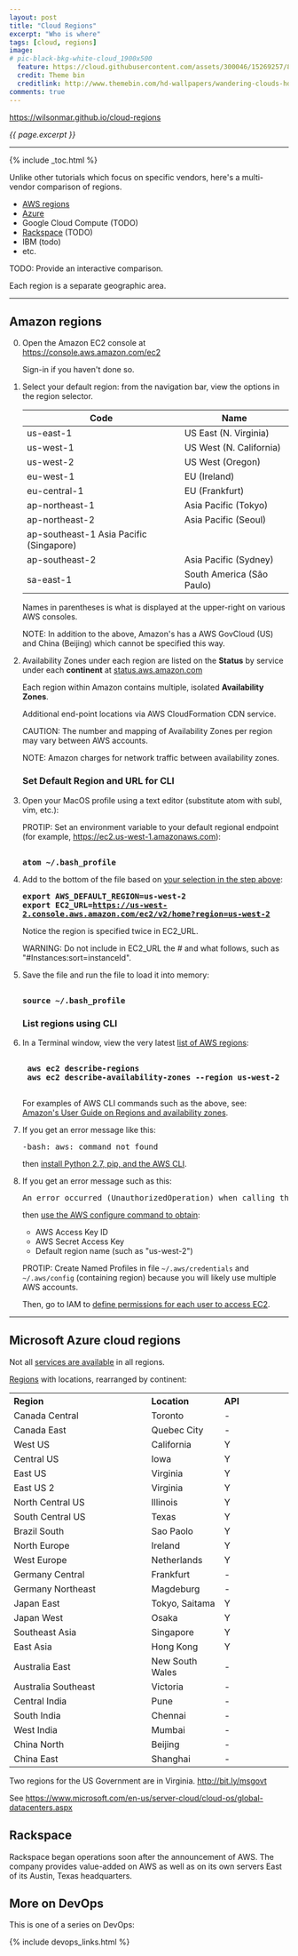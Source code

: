 ```yaml
---
layout: post
title: "Cloud Regions"
excerpt: "Who is where"
tags: [cloud, regions]
image:
# pic-black-bkg-white-cloud_1900x500
  feature: https://cloud.githubusercontent.com/assets/300046/15269257/8104a824-19b6-11e6-9c42-014bf608009a.jpg
  credit: Theme bin
  creditlink: http://www.themebin.com/hd-wallpapers/wandering-clouds-hd-wallpaper/
comments: true
---
```

<a href="https://wilsonmar.github.io/cloud-regions/">https://wilsonmar.github.io/cloud-regions</a>

<i>{{ page.excerpt }}</i>
<hr />
{% include _toc.html %}

Unlike other tutorials which focus on specific vendors,
here's a multi-vendor comparison of regions.

   * <a href="#AWSRegions">AWS regions</a>
   * <a href="#AzureRegions">Azure</a>
   * Google Cloud Compute (TODO)
   * <a href="#Rackspace">Rackspace</a> (TODO)
   * IBM (todo)
   * etc.

TODO: Provide an interactive comparison.

Each region is a separate geographic area.

<hr />

<a name="AWSRegions"></a>

## Amazon regions #

0. Open the Amazon EC2 console at <br />
   <a target="_blank" href="https://console.aws.amazon.com/ec2/">
   https://console.aws.amazon.com/ec2</a>

   Sign-in if you haven't done so.

   <a name="EC2_URL"></a>

0. Select your default region: from the navigation bar, view the options in the region selector.

   | Code | Name |
   | ---- | ---- |
   | us-east-1 | US East (N. Virginia) |
   | us-west-1 | US West (N. California) |
   | us-west-2 | US West (Oregon) |
   | eu-west-1 | EU (Ireland) |
   | eu-central-1 | EU (Frankfurt) |
   | ap-northeast-1 | Asia Pacific (Tokyo) |
   | ap-northeast-2 | Asia Pacific (Seoul) |
   | ap-southeast-1 Asia Pacific (Singapore) |
   | ap-southeast-2 | Asia Pacific (Sydney) |
   | sa-east-1 | South America (São Paulo) |

   Names in parentheses is what is displayed at the upper-right on various AWS consoles.

   NOTE: In addition to the above, Amazon's has a AWS GovCloud (US) and China (Beijing)
   which cannot be specified this way.

0. Availability Zones under each region are listed on the <strong>Status</strong> by
   service under each <strong>continent</strong> at
   <a target="_blank" href="http://status.aws.amazon.com/">
   status.aws.amazon.com</a>

   Each region within Amazon contains multiple, isolated <strong>Availability Zones</strong>.

   Additional end-point locations via AWS CloudFormation CDN service.

   CAUTION: The number and mapping of Availability Zones per region may vary between AWS accounts.

   NOTE: Amazon charges for network traffic between availability zones.


   ### Set Default Region and URL for CLI #

0. Open your MacOS profile using a text editor (substitute atom with subl, vim, etc.):

   PROTIP: Set an environment variable to your default regional endpoint (for example, https://ec2.us-west-1.amazonaws.com):

   <pre><strong>
   atom ~/.bash_profile
   </strong></pre>

0. Add to the bottom of the file based on <a href="#EC2_URL">your selection in the step above</a>:

   <tt><strong>
   export AWS_DEFAULT_REGION=us-west-2<br />
   export EC2_URL=https://us-west-2.console.aws.amazon.com/ec2/v2/home?region=us-west-2
   </strong></tt>

   Notice the region is specified twice in EC2_URL.

   WARNING: Do not include in EC2_URL the # and what follows, such as "#Instances:sort=instanceId".

0. Save the file and run the file to load it into memory:

   <pre><strong>
   source ~/.bash_profile
   </strong></pre>

   ### List regions using CLI #

0. In a Terminal window, view the very latest
   <a target="_blank" href="http://docs.aws.amazon.com/AWSEC2/latest/CommandLineReference/ApiReference-cmd-DescribeRegions.html">
   list of AWS regions</a>:

    <pre><strong>
    aws ec2 describe-regions
    aws ec2 describe-availability-zones --region us-west-2
    </strong></pre>

    For examples of AWS CLI commands such as the above, see:<br />
    <a target="_blank" href="http://docs.aws.amazon.com/AWSEC2/latest/UserGuide/using-regions-availability-zones.html">
    Amazon's User Guide on Regions and availability zones</a>.

0. If you get an error message like this:

   <pre>
   -bash: aws: command not found
   </pre>

   then <a target="_blank" href="http://docs.aws.amazon.com/cli/latest/userguide/installing.html">
   install Python 2.7, pip, and the AWS CLI</a>.

0. If you get an error message such as this:

   <pre>
   An error occurred (UnauthorizedOperation) when calling the DescribeRegions operation: You are not authorized to perform this operation.
   </pre>

   then <a target="_blank" href="http://docs.aws.amazon.com/cli/latest/userguide/cli-chap-getting-set-up.html">
   use the AWS configure command to obtain</a>:

   * AWS Access Key ID
   * AWS Secret Access Key
   * Default region name (such as "us-west-2")

   PROTIP: Create Named Profiles in file `~/.aws/credentials` and `~/.aws/config` (containing region)
   because you will likely use multiple AWS accounts.

   Then, go to IAM to <a target="_blank" href="http://docs.aws.amazon.com/AWSEC2/latest/APIReference/ec2-api-permissions.html">
   define permissions for each user to access EC2</a>.

<hr />

<a name="AzureRegions"></a>

## Microsoft Azure cloud regions #

Not all <a target="_blank" href="https://azure.microsoft.com/en-us/regions/#services">
services are available</a> in all regions.

<a target="_blank" href="https://azure.microsoft.com/en-us/regions/">
Regions</a> with locations, rearranged by continent:

<table>
<tr>
   <th align="left" width="40%"> Region </th>
   <th align="left" width="20%"> Location </th>
   <th align="left" width="20%"> API </th>
   </tr>

<tr><td> Canada Central </td><td> Toronto
	</td><td> - </td></tr>
<tr><td> Canada East </td><td> Quebec City
	</td><td> - </td></tr>

<tr><td> West US </td><td> California
	</td><td> Y </td></tr>
<tr><td> Central US </td><td> Iowa
	</td><td> Y </td></tr>
<tr><td> East US </td><td> Virginia
	</td><td> Y </td></tr>
<tr><td> East US 2 </td><td> Virginia
	</td><td> Y </td></tr>
<tr><td> North Central US </td><td> Illinois
	</td><td> Y </td></tr>
<tr><td> South Central US </td><td> Texas
	</td><td> Y </td></tr>
<tr><td> Brazil South </td><td> Sao Paolo
	</td><td> Y </td></tr>

<tr><td> North Europe </td><td> Ireland
	</td><td> Y </td></tr>
<tr><td> West Europe </td><td> Netherlands
	</td><td> Y </td></tr>
<tr><td> Germany Central </td><td> Frankfurt
	</td><td> - </td></tr>
<tr><td> Germany Northeast </td><td> Magdeburg
	</td><td> - </td></tr>

<tr><td> Japan East </td><td> Tokyo, Saitama
	</td><td> Y </td></tr>
<tr><td> Japan West </td><td> Osaka
	</td><td> Y </td></tr>
<tr><td> Southeast Asia </td><td> Singapore
	</td><td> Y </td></tr>
<tr><td> East Asia </td><td> Hong Kong
	</td><td> Y </td></tr>

<tr><td> Australia East </td><td> New South Wales
	</td><td> - </td></tr>
<tr><td> Australia Southeast </td><td> Victoria
	</td><td> - </td></tr>

<tr><td> Central India </td><td> Pune
	</td><td> - </td></tr>
<tr><td> South India </td><td> Chennai
	</td><td> - </td></tr>
<tr><td> West India </td><td> Mumbai
	</td><td> - </td></tr>

<tr><td> China North </td><td> Beijing
	</td><td> - </td></tr>
<tr><td> China East </td><td> Shanghai
	</td><td> - </td></tr>
</table>

Two regions for the US Government are in Virginia.
http://bit.ly/msgovt

See https://www.microsoft.com/en-us/server-cloud/cloud-os/global-datacenters.aspx


<a name="Rackspace"></a>

## Rackspace #

Rackspace began operations soon after the announcement of AWS.
The company provides value-added on AWS as well as
on its own servers East of its Austin, Texas headquarters.



## More on DevOps #

This is one of a series on DevOps:

{% include devops_links.html %}
